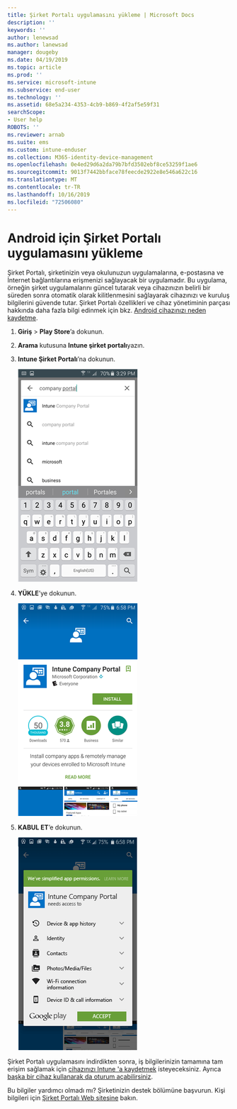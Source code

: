 ```yaml
---
title: Şirket Portalı uygulamasını yükleme | Microsoft Docs
description: ''
keywords: ''
author: lenewsad
ms.author: lanewsad
manager: dougeby
ms.date: 04/19/2019
ms.topic: article
ms.prod: ''
ms.service: microsoft-intune
ms.subservice: end-user
ms.technology: ''
ms.assetid: 68e5a234-4353-4cb9-b869-4f2af5e59f31
searchScope:
- User help
ROBOTS: ''
ms.reviewer: arnab
ms.suite: ems
ms.custom: intune-enduser
ms.collection: M365-identity-device-management
ms.openlocfilehash: 0e4ed29d6a2da79b7bfd3502ebf8ce53259f1ae6
ms.sourcegitcommit: 9013f7442bbface78feecde2922e8e546a622c16
ms.translationtype: MT
ms.contentlocale: tr-TR
ms.lasthandoff: 10/16/2019
ms.locfileid: "72506080"
---
```

# <a name="install-the-company-portal-app-for-android"></a>Android için Şirket Portalı uygulamasını yükleme

Şirket Portalı, şirketinizin veya okulunuzun uygulamalarına, e-postasına ve İnternet bağlantılarına erişmenizi sağlayacak bir uygulamadır. Bu uygulama, örneğin şirket uygulamalarını güncel tutarak veya cihazınızın belirli bir süreden sonra otomatik olarak kilitlenmesini sağlayarak cihazınızı ve kuruluş bilgilerini güvende tutar. Şirket Portalı özellikleri ve cihaz yönetiminin parçası hakkında daha fazla bilgi edinmek için bkz. [Android cihazınızı neden kaydetme](why-enroll-android-device.md).  

1. **Giriş** > **Play Store**’a dokunun.

2. **Arama** kutusuna **Intune şirket portalı**yazın.  

3. **Intune Şirket Portalı**’na dokunun.

    ![android-search-company-portal](./media/and-cpinstall-1-search-cp.png)

4. **YÜKLE**’ye dokunun.

    ![android-install-company-portal](./media/and-cpinstall-2-install.png)

5. **KABUL ET**’e dokunun.

    ![android-accept-company-portal-terms](./media/and-cpinstall-3-cp-accept.png)

Şirket Portalı uygulamasını indirdikten sonra, iş bilgilerinizin tamamına tam erişim sağlamak için [cihazınızı Intune 'a kaydetmek](enroll-device-android-company-portal.md) isteyeceksiniz. Ayrıca [başka bir cihaz kullanarak da oturum açabilirsiniz](https://docs.microsoft.com/intune-user-help/sign-in-to-the-company-portal#sign-in-from-another-device).  

Bu bilgiler yardımcı olmadı mı? Şirketinizin destek bölümüne başvurun. Kişi bilgileri için [Şirket Portalı Web sitesine](https://go.microsoft.com/fwlink/?linkid=2010980) bakın.

